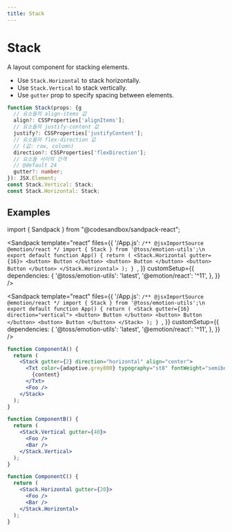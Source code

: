 ```yaml
---
title: Stack
---
```


# Stack

A layout component for stacking elements.

- Use `Stack.Horizontal` to stack horizontally.
- Use `Stack.Vertical` to stack vertically.
- Use `gutter` prop to specify spacing between elements.

```ts
function Stack(props: {g
  // 요소들의 align-items 값
  align?: CSSProperties['alignItems'];
  // 요소들의 justify-content 값
  justify?: CSSProperties['justifyContent'];
  // 요소들의 flex-direction 값
  // (값: row, column)
  direction?: CSSProperties['flexDirection'];
  // 요소들 사이의 간격
  // @default 24
  gutter?: number;
}): JSX.Element;
const Stack.Vertical: Stack;
const Stack.Horizontal: Stack;
```

## Examples

import { Sandpack } from "@codesandbox/sandpack-react";

<!-- prettier-ignore -->
<Sandpack
  template="react"
  files={{
    '/App.js': `/** @jsxImportSource @emotion/react */
import { Stack } from '@toss/emotion-utils';\n
export default function App() {
  return (
    <Stack.Horizontal gutter={16}>
      <button>
        Button
      </button>
      <button>
        Button
      </button>
      <button>
        Button
      </button>
    </Stack.Horizontal>
  );
}
`,
  }}
  customSetup={{
    dependencies: {
      '@toss/emotion-utils': 'latest',
      '@emotion/react': '^11',
    },
  }}
/>

<!-- prettier-ignore -->
<Sandpack
  template="react"
  files={{
    '/App.js': `/** @jsxImportSource @emotion/react */
import { Stack } from '@toss/emotion-utils';\n
export default function App() {
  return (
    <Stack gutter={16} direction="vertical">
      <button>
        Button
      </button>
      <button>
        Button
      </button>
      <button>
        Button
      </button>
    </Stack>
  );
}
`,
  }}
  customSetup={{
    dependencies: {
      '@toss/emotion-utils': 'latest',
      '@emotion/react': '^11',
    },
  }}
/>

```jsx
function ComponentA() {
  return (
    <Stack gutter={2} direction="horizontal" align="center">
      <Txt color={adaptive.grey800} typography="st8" fontWeight="semibold" textAlign="center">
        {content}
      </Txt>
      <Foo />
    </Stack>
  );
}

function ComponentB() {
  return (
    <Stack.Vertical gutter={40}>
      <Foo />
      <Bar />
    </Stack.Vertical>
  );
}

function ComponentC() {
  return (
    <Stack.Horizontal gutter={20}>
      <Foo />
      <Bar />
    </Stack.Horizontal>
  );
}
```
